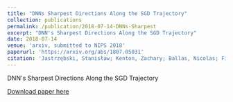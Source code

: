 ```yaml
---
title: "DNNs Sharpest Directions Along the SGD Trajectory"
collection: publications
permalink: /publication/2018-07-14-DNNs-Sharpest
excerpt: "DNN's Sharpest Directions Along the SGD Trajectory"
date: 2018-07-14
venue: 'arxiv, submitted to NIPS 2018'
paperurl: 'https://arxiv.org/abs/1807.05031'
citation: 'Jastrzębski, Stanisław; Kenton, Zachary; Ballas, Nicolas; Fischer, Asja; Bengio, Yoshua; Storkey, Amos (2018). "DNNs Sharpest Directions Along the SGD Trajectory"'
---
```

DNN's Sharpest Directions Along the SGD Trajectory

[Download paper here](https://arxiv.org/abs/1807.05031)
